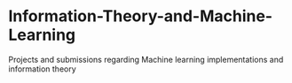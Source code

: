 # Information-Theory-and-Machine-Learning
Projects and submissions regarding Machine learning implementations and information theory
